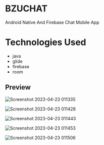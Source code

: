 # BZUCHAT
 Android Native And Firebase Chat Mobile App
 
# Technologies Used 
 - java
 - glide
 - firebase
 - room
 
## Preview


![Screenshot 2023-04-23 011335](https://user-images.githubusercontent.com/95927933/233812087-236aed54-a49e-4f8f-8f02-bf6e93715801.png)

![Screenshot 2023-04-23 011428](https://user-images.githubusercontent.com/95927933/233812090-81a28a56-0302-4516-a6c8-2ca3ddba8556.png)

![Screenshot 2023-04-23 011443](https://user-images.githubusercontent.com/95927933/233812091-852bc9f8-04b1-4aec-91e3-b5258d20a842.png)

![Screenshot 2023-04-23 011453](https://user-images.githubusercontent.com/95927933/233812092-a95a61a4-2c4b-4e26-b4bc-81dedbb17a14.png)

![Screenshot 2023-04-23 011506](https://user-images.githubusercontent.com/95927933/233812093-2fba219e-e6f9-4ca0-a24e-f502ad24e270.png)

